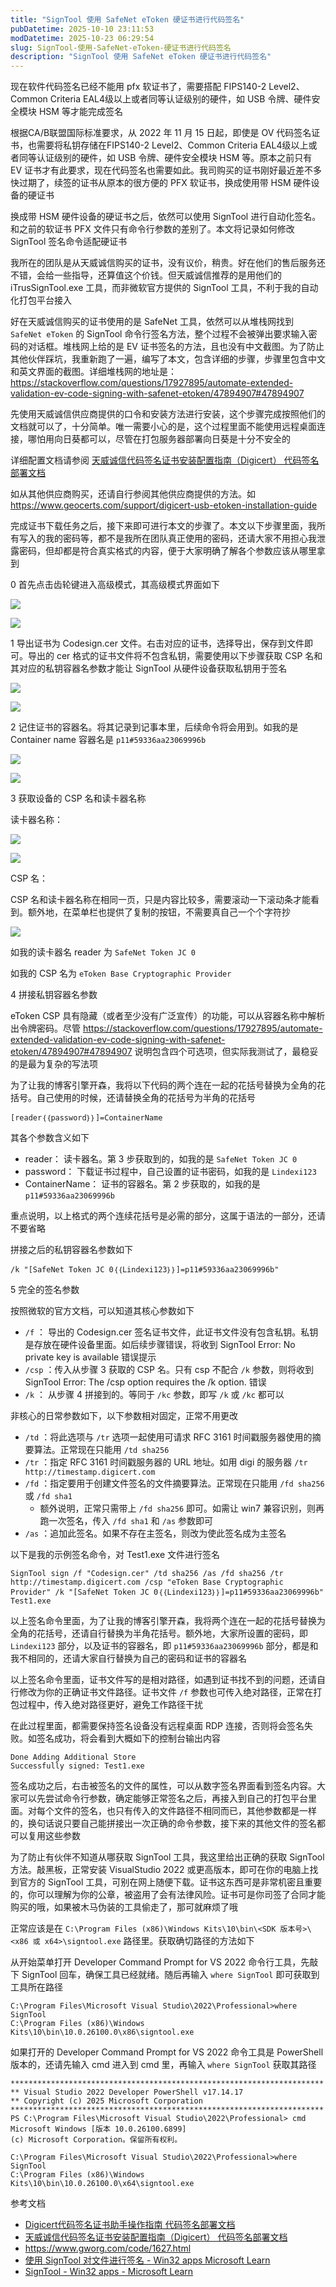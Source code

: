 ```yaml
---
title: "SignTool 使用 SafeNet eToken 硬证书进行代码签名"
pubDatetime: 2025-10-10 23:11:53
modDatetime: 2025-10-23 06:29:54
slug: SignTool-使用-SafeNet-eToken-硬证书进行代码签名
description: "SignTool 使用 SafeNet eToken 硬证书进行代码签名"
---
```





现在软件代码签名已经不能用 pfx 软证书了，需要搭配 FIPS140-2 Level2、Common Criteria EAL4级以上或者同等认证级别的硬件，如 USB 令牌、硬件安全模块 HSM 等才能完成签名

<!--more-->


<!-- CreateTime:2025/10/11 07:11:53 -->

<!-- 发布 -->
<!-- 博客 -->

根据CA/B联盟国际标准要求，从 2022 年 11 月 15 日起，即使是 OV 代码签名证书，也需要将私钥存储在FIPS140-2 Level2、Common Criteria EAL4级以上或者同等认证级别的硬件，如 USB 令牌、硬件安全模块 HSM 等。原本之前只有 EV 证书才有此要求，现在代码签名也需要如此。我司购买的证书刚好最近差不多快过期了，续签的证书从原本的很方便的 PFX 软证书，换成使用带 HSM 硬件设备的硬证书

换成带 HSM 硬件设备的硬证书之后，依然可以使用 SignTool 进行自动化签名。和之前的软证书 PFX 文件只有命令行参数的差别了。本文将记录如何修改 SignTool 签名命令适配硬证书

我所在的团队是从天威诚信购买的证书，没有议价，稍贵。好在他们的售后服务还不错，会给一些指导，还算值这个价钱。但天威诚信推荐的是用他们的 iTrusSignTool.exe 工具，而非微软官方提供的 SignTool 工具，不利于我的自动化打包平台接入

好在天威诚信购买的证书使用的是 SafeNet 工具，依然可以从堆栈网找到 `SafeNet eToken` 的 SignTool 命令行签名方法，整个过程不会被弹出要求输入密码的对话框。堆栈网上给的是 EV 证书签名的方法，且也没有中文截图。为了防止其他伙伴踩坑，我重新跑了一遍，编写了本文，包含详细的步骤，步骤里包含中文和英文界面的截图。详细堆栈网的地址是： <https://stackoverflow.com/questions/17927895/automate-extended-validation-ev-code-signing-with-safenet-etoken/47894907#47894907>

先使用天威诚信供应商提供的口令和安装方法进行安装，这个步骤完成按照他们的文档就可以了，十分简单。唯一需要小心的是，这个过程里面不能使用远程桌面连接，哪怕用向日葵都可以，尽管在打包服务器部署向日葵是十分不安全的

详细配置文档请参阅 [天威诚信代码签名证书安装配置指南（Digicert） 代码签名部署文档](https://www.itrus.cn/support/help-document/daimabushu/795.html )

如从其他供应商购买，还请自行参阅其他供应商提供的方法。如 <https://www.geocerts.com/support/digicert-usb-etoken-installation-guide>

完成证书下载任务之后，接下来即可进行本文的步骤了。本文以下步骤里面，我所有写入的我的密码等，都不是我所在团队真正使用的密码，还请大家不用担心我泄露密码，但却都是符合真实格式的内容，便于大家明确了解各个参数应该从哪里拿到

0 首先点击齿轮键进入高级模式，其高级模式界面如下

<!-- ![](images/img-SignTool 使用 SafeNet eToken 硬证书进行代码签名0.png) -->
![](images/img-lindexi-202510101933549299.jpg)

<!-- ![](images/img-SignTool 使用 SafeNet eToken 硬证书进行代码签名1.png) -->
![](images/img-lindexi-20251010193438316.jpg)

1 导出证书为 Codesign.cer 文件。右击对应的证书，选择导出，保存到文件即可。导出的 cer 格式的证书文件将不包含私钥，需要使用以下步骤获取 CSP 名和其对应的私钥容器名参数才能让 SignTool 从硬件设备获取私钥用于签名

<!-- ![](images/img-SignTool 使用 SafeNet eToken 硬证书进行代码签名2.png) -->
![](images/img-lindexi-202510101937143165.jpg)

<!-- ![](images/img-SignTool 使用 SafeNet eToken 硬证书进行代码签名3.png) -->
![](images/img-lindexi-202510101937329201.jpg)

2 记住证书的容器名。将其记录到记事本里，后续命令将会用到。如我的是 Container name 容器名是 `p11#59336aa23069996b`

<!-- ![](images/img-SignTool 使用 SafeNet eToken 硬证书进行代码签名4.png) -->
![](images/img-lindexi-202510101938349804.jpg)

<!-- ![](images/img-SignTool 使用 SafeNet eToken 硬证书进行代码签名5.png) -->
![](images/img-lindexi-202510101938487762.jpg)

3 获取设备的 CSP 名和读卡器名称

读卡器名称：

<!-- ![](images/img-SignTool 使用 SafeNet eToken 硬证书进行代码签名6.png) -->
![](images/img-lindexi-20251010194141551.jpg)

<!-- ![](images/img-SignTool 使用 SafeNet eToken 硬证书进行代码签名7.png) -->
![](images/img-lindexi-202510101941548297.jpg)

CSP 名：

CSP 名和读卡器名称在相同一页，只是内容比较多，需要滚动一下滚动条才能看到。额外地，在菜单栏也提供了复制的按钮，不需要真自己一个个字符抄

<!-- ![](images/img-SignTool 使用 SafeNet eToken 硬证书进行代码签名8.png) -->
![](images/img-lindexi-202510101943459051.jpg)

如我的读卡器名 reader 为 `SafeNet Token JC 0`

如我的 CSP 名为 `eToken Base Cryptographic Provider`

4 拼接私钥容器名参数

eToken CSP 具有隐藏（或者至少没有广泛宣传）的功能，可以从容器名称中解析出令牌密码。尽管 <https://stackoverflow.com/questions/17927895/automate-extended-validation-ev-code-signing-with-safenet-etoken/47894907#47894907> 说明包含四个可选项，但实际我测试了，最稳妥的是最为复杂的写法项

为了让我的博客引擎开森，我将以下代码的两个连在一起的花括号替换为全角的花括号。自己使用的时候，还请替换全角的花括号为半角的花括号

```
[reader｛｛password｝｝]=ContainerName
```

其各个参数含义如下

- reader： 读卡器名。第 3 步获取到的，如我的是 `SafeNet Token JC 0`
- password： 下载证书过程中，自己设置的证书密码，如我的是 `Lindexi123`
- ContainerName： 证书的容器名。第 2 步获取的，如我的是 `p11#59336aa23069996b`

重点说明，以上格式的两个连续花括号是必需的部分，这属于语法的一部分，还请不要省略

拼接之后的私钥容器名参数如下

```
/k "[SafeNet Token JC 0｛｛Lindexi123｝｝]=p11#59336aa23069996b"
```

5 完全的签名参数

按照微软的官方文档，可以知道其核心参数如下

- `/f` ： 导出的 Codesign.cer 签名证书文件，此证书文件没有包含私钥。私钥是存放在硬件设备里面。如后续步骤错误，将收到 SignTool Error: No private key is available 错误提示
- `/csp` ：传入从步骤 3 获取的 CSP 名。只有 csp 不配合 `/k` 参数，则将收到 SignTool Error: The /csp option requires the /k option. 错误
- `/k` ： 从步骤 4 拼接到的。等同于 `/kc` 参数，即写 `/k` 或 `/kc` 都可以

非核心的日常参数如下，以下参数相对固定，正常不用更改

- `/td` ：将此选项与 `/tr` 选项一起使用可请求 RFC 3161 时间戳服务器使用的摘要算法。正常现在只能用 `/td sha256`
- `/tr` ：指定 RFC 3161 时间戳服务器的 URL 地址。如用 digi 的服务器 `/tr http://timestamp.digicert.com`
- `/fd` ：指定要用于创建文件签名的文件摘要算法。正常现在只能用 `/fd sha256` 或 `/fd sha1`
  - 额外说明，正常只需带上 `/fd sha256` 即可。如需让 win7 兼容识别，则再跑一次签名，传入 `/fd sha1` 和 `/as` 参数即可
- `/as` ：追加此签名。如果不存在主签名，则改为使此签名成为主签名

以下是我的示例签名命令，对 Test1.exe 文件进行签名

```
SignTool sign /f "Codesign.cer" /td sha256 /as /fd sha256 /tr http://timestamp.digicert.com /csp "eToken Base Cryptographic Provider" /k "[SafeNet Token JC 0｛｛Lindexi123｝｝]=p11#59336aa23069996b" Test1.exe
```

以上签名命令里面，为了让我的博客引擎开森，我将两个连在一起的花括号替换为全角的花括号，还请自行替换为半角花括号。额外地，大家所设置的密码，即 `Lindexi123` 部分，以及证书的容器名，即 `p11#59336aa23069996b` 部分，都是和我不相同的，还请大家自行替换为自己的密码和证书的容器名

以上签名命令里面，证书文件写的是相对路径，如遇到证书找不到的问题，还请自行修改为你的正确证书文件路径。证书文件 `/f` 参数也可传入绝对路径，正常在打包过程中，传入绝对路径更好，避免工作路径干扰

在此过程里面，都需要保持签名设备没有远程桌面 RDP 连接，否则将会签名失败。如签名成功，将会看到大概如下的控制台输出内容

```
Done Adding Additional Store
Successfully signed: Test1.exe
```

签名成功之后，右击被签名的文件的属性，可以从数字签名界面看到签名内容。大家可以先尝试命令行参数，确定能够正常签名之后，再接入到自己的打包平台里面。对每个文件的签名，也只有传入的文件路径不相同而已，其他参数都是一样的，换句话说只要自己能拼接出一次正确的命令参数，接下来的其他文件的签名都可以复用这些参数

为了防止有伙伴不知道从哪获取 SignTool 工具，我这里给出正确的获取 SignTool 方法。敲黑板，正常安装 VisualStudio 2022 或更高版本，即可在你的电脑上找到官方的 SignTool 工具，可别在网上随便下载。证书这东西可是非常机密且重要的，你可以理解为你的公章，被盗用了会有法律风险。证书可是你司签了合同才能购买的哦，如果被木马伪装的工具偷走了，那可就麻烦了哦

正常应该是在 `C:\Program Files (x86)\Windows Kits\10\bin\<SDK 版本号>\<x86 或 x64>\signtool.exe` 路径里。获取确切路径的方法如下

从开始菜单打开 Developer Command Prompt for VS 2022 命令行工具，先敲下 SignTool 回车，确保工具已经就绪。随后再输入 `where SignTool` 即可获取到工具所在路径

```
C:\Program Files\Microsoft Visual Studio\2022\Professional>where SignTool
C:\Program Files (x86)\Windows Kits\10\bin\10.0.26100.0\x86\signtool.exe
```

如果打开的 Developer Command Prompt for VS 2022 命令工具是 PowerShell 版本的，还请先输入 cmd 进入到 cmd 里，再输入 `where SignTool` 获取其路径

```
**********************************************************************
** Visual Studio 2022 Developer PowerShell v17.14.17
** Copyright (c) 2025 Microsoft Corporation
**********************************************************************
PS C:\Program Files\Microsoft Visual Studio\2022\Professional> cmd
Microsoft Windows [版本 10.0.26100.6899]
(c) Microsoft Corporation。保留所有权利。

C:\Program Files\Microsoft Visual Studio\2022\Professional>where SignTool
C:\Program Files (x86)\Windows Kits\10\bin\10.0.26100.0\x64\signtool.exe
```

参考文档

- [Digicert代码签名证书助手操作指南 代码签名部署文档](https://www.itrus.cn/support/help-document/daimabushu/214.html )
- [天威诚信代码签名证书安装配置指南（Digicert） 代码签名部署文档](https://www.itrus.cn/support/help-document/daimabushu/795.html )
- <https://www.gworg.com/code/1627.html>
- [使用 SignTool 对文件进行签名 - Win32 apps Microsoft Learn](https://learn.microsoft.com/zh-cn/windows/win32/seccrypto/using-signtool-to-sign-a-file )
- [SignTool - Win32 apps - Microsoft Learn](https://learn.microsoft.com/zh-cn/windows/win32/seccrypto/signtool )
